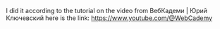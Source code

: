 I did it according to the tutorial on the video from
ВебКадеми | Юрий Ключевский
here is the link: https://www.youtube.com/@WebCademy